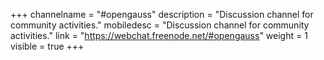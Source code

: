+++
channelname = "#opengauss"
description = "Discussion channel for community activities."
mobiledesc = "Discussion channel for community activities."
link = "https://webchat.freenode.net/#opengauss"
weight =  1
visible = true
+++